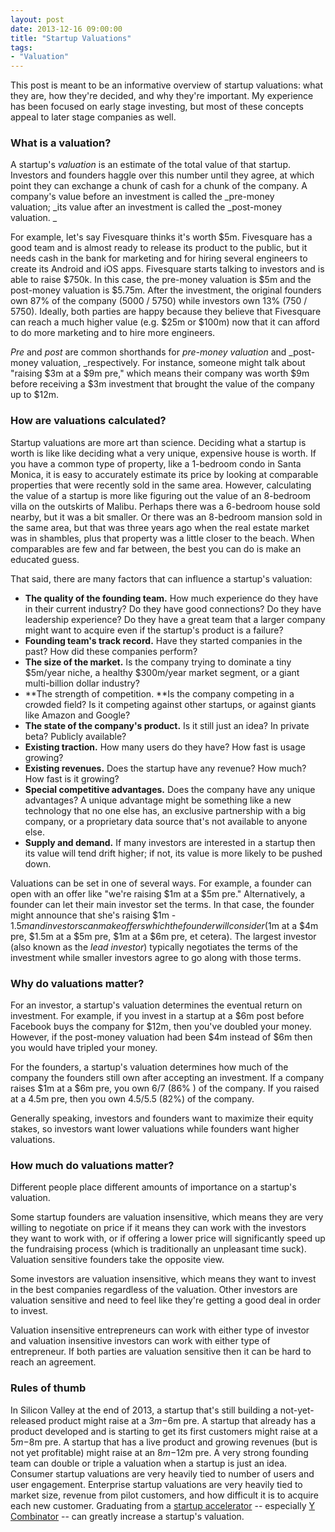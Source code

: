 ```yaml
---
layout: post
date: 2013-12-16 09:00:00
title: "Startup Valuations"
tags:
- "Valuation"
---
```


This post is meant to be an informative overview of startup valuations: what they are, how they're decided, and why they're important. My experience has been focused on early stage investing, but most of these concepts appeal to later stage companies as well.

### What is a valuation?

A startup's _valuation_ is an estimate of the total value of that startup. Investors and founders haggle over this number until they agree, at which point they can exchange a chunk of cash for a chunk of the company. A company's value before an investment is called the _pre-money valuation; _its value after an investment is called the _post-money valuation. _

For example, let's say Fivesquare thinks it's worth $5m. Fivesquare has a good team and is almost ready to release its product to the public, but it needs cash in the bank for marketing and for hiring several engineers to create its Android and iOS apps. Fivesquare starts talking to investors and is able to raise $750k. In this case, the pre-money valuation is $5m and the post-money valuation is $5.75m. After the investment, the original founders own 87% of the company (5000 / 5750) while investors own 13% (750 / 5750). Ideally, both parties are happy because they believe that Fivesquare can reach a much higher value (e.g. $25m or $100m) now that it can afford to do more marketing and to hire more engineers.

_Pre_ and _post_ are common shorthands for _pre-money valuation_ and _post-money valuation, _respectively. For instance, someone might talk about "raising $3m at a $9m pre," which means their company was worth $9m before receiving a $3m investment that brought the value of the company up to $12m.

### How are valuations calculated?

Startup valuations are more art than science. Deciding what a startup is worth is like like deciding what a very unique, expensive house is worth. If you have a common type of property, like a 1-bedroom condo in Santa Monica, it is easy to accurately estimate its price by looking at comparable properties that were recently sold in the same area. However, calculating the value of a startup is more like figuring out the value of an 8-bedroom villa on the outskirts of Malibu. Perhaps there was a 6-bedroom house sold nearby, but it was a bit smaller. Or there was an 8-bedroom mansion sold in the same area, but that was three years ago when the real estate market was in shambles, plus that property was a little closer to the beach. When comparables are few and far between, the best you can do is make an educated guess.

That said, there are many factors that can influence a startup's valuation:

- **The quality of the founding team.** How much experience do they have in their current industry? Do they have good connections? Do they have leadership experience? Do they have a great team that a larger company might want to acquire even if the startup's product is a failure?
- **Founding team's track record.** Have they started companies in the past? How did these companies perform?
- **The size of the market.** Is the company trying to dominate a tiny $5m/year niche, a healthy $300m/year market segment, or a giant multi-billion dollar industry?
- **The strength of competition. **Is the company competing in a crowded field? Is it competing against other startups, or against giants like Amazon and Google?
- **The state of the company's product.** Is it still just an idea? In private beta? Publicly available?
- **Existing traction.** How many users do they have? How fast is usage growing?
- **Existing revenues.** Does the startup have any revenue? How much? How fast is it growing?
- **Special competitive advantages.** Does the company have any unique advantages? A unique advantage might be something like a new technology that no one else has, an exclusive partnership with a big company, or a proprietary data source that's not available to anyone else.
- **Supply and demand.** If many investors are interested in a startup then its value will tend drift higher; if not, its value is more likely to be pushed down.

Valuations can be set in one of several ways. For example, a founder can open with an offer like "we're raising $1m at a $5m pre." Alternatively, a founder can let their main investor set the terms. In that case, the founder might announce that she's raising $1m - $1.5m and investors can make offers which the founder will consider ($1m at a $4m pre, $1.5m at a $5m pre, $1m at a $6m pre, et cetera). The largest investor (also known as the _lead investor_) typically negotiates the terms of the investment while smaller investors agree to go along with those terms. 

### Why do valuations matter?

For an investor, a startup's valuation determines the eventual return on investment. For example, if you invest in a startup at a $6m post before Facebook buys the company for $12m, then you've doubled your money. However, if the post-money valuation had been $4m instead of $6m then you would have tripled your money.

For the founders, a startup's valuation determines how much of the company the founders still own after accepting an investment. If a company raises $1m at a $6m pre, you own 6/7 (86% ) of the company. If you raised at a 4.5m pre, then you own 4.5/5.5 (82%) of the company.

Generally speaking, investors and founders want to maximize their equity stakes, so investors want lower valuations while founders want higher valuations.

### How much do valuations matter?

Different people place different amounts of importance on a startup's valuation. 

Some startup founders are valuation insensitive, which means they are very willing to negotiate on price if it means they can work with the investors they want to work with, or if offering a lower price will significantly speed up the fundraising process (which is traditionally an unpleasant time suck). Valuation sensitive founders take the opposite view.

Some investors are valuation insensitive, which means they want to invest in the best companies regardless of the valuation. Other investors are valuation sensitive and need to feel like they're getting a good deal in order to invest.

Valuation insensitive entrepreneurs can work with either type of investor and valuation insensitive investors can work with either type of entrepreneur. If both parties are valuation sensitive then it can be hard to reach an agreement.

### Rules of thumb

In Silicon Valley at the end of 2013, a startup that's still building a not-yet-released product might raise at a $3m-$6m pre. A startup that already has a product developed and is starting to get its first customers might raise at a $5m-$8m pre. A startup that has a live product and growing revenues (but is not yet profitable) might raise at an $8m-$12m pre. A very strong founding team can double or triple a valuation when a startup is just an idea. Consumer startup valuations are very heavily tied to number of users and user engagement. Enterprise startup valuations are very heavily tied to market size, revenue from pilot customers, and how difficult it is to acquire each new customer. Graduating from a <a href="http://en.wikipedia.org/wiki/Seed_accelerator" target="_blank">startup accelerator</a> -- especially <a href="http://ycombinator.com/" target="_blank">Y Combinator</a> -- can greatly increase a startup's valuation.